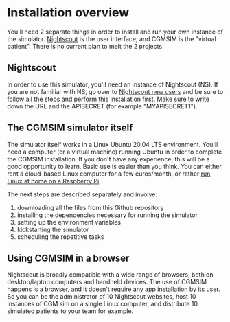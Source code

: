 # Installation overview

You'll need 2 separate things in order to install and run your own instance of the simulator. [Nightscout](nightscout.md) is the user interface, and CGMSIM is the "virtual patient". There is no current plan to melt the 2 projects. 

## Nightscout

In order to use this simulator, you'll need an instance of Nightscout (NS). If you are not familiar with NS, go over to [Nightscout new users](https://nightscout.github.io/nightscout/new_user) and be sure to follow all the steps and perform this installation first. Make sure to write down the URL and the APISECRET (for example "MYAPISECRET1").

## The CGMSIM simulator itself
The simulator itself works in a Linux Ubuntu 20.04 LTS environment. You'll need a computer (or a virtual machine) running Ubuntu in order to complete the CGMSIM installation. If you don't have any experience, this will be a good opportunity to learn. Basic use is easier than you think. You can either rent a cloud-based Linux computer for a few euros/month, or rather [run Linux at home on a Raspberry Pi](linux.md).


The next steps are described separately and involve: 

1. downloading all the files from this Github repository
2. installing the dependencies necessary for running the simulator
3. setting up the environment variables
4. kickstarting the simulator
5. scheduling the repetitive tasks

## Using CGMSIM in a browser

Nightscout is broadly compatible with a wide range of browsers, both on desktop/laptop computers and handheld devices. The use of CGMSIM happens is a browser, and it doesn't require any app installation by its user. So you can be the administrator of 10 Nightscout websites, host 10 instances of CGM sim on a single Linux computer, and distribute 10 simulated patients to your team for example. 